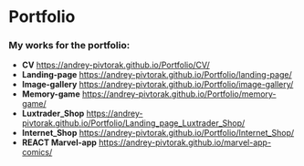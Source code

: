 # Portfolio
### My works for the portfolio:
* **CV** https://andrey-pivtorak.github.io/Portfolio/CV/
* **Landing-page** https://andrey-pivtorak.github.io/Portfolio/landing-page/
* **Image-gallery** https://andrey-pivtorak.github.io/Portfolio/image-gallery/
* **Memory-game** https://andrey-pivtorak.github.io/Portfolio/memory-game/
* **Luxtrader_Shop** https://andrey-pivtorak.github.io/Portfolio/Landing_page_Luxtrader_Shop/
* **Internet_Shop** https://andrey-pivtorak.github.io/Portfolio/Internet_Shop/
* **REACT Marvel-app** https://andrey-pivtorak.github.io/marvel-app-comics/
